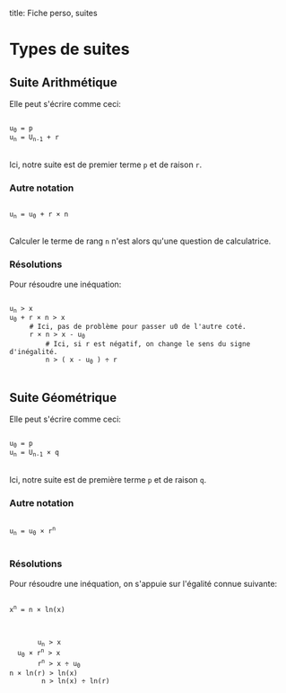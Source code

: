 title: Fiche perso, suites

# Types de suites

## Suite Arithmétique

Elle peut s'écrire comme ceci:

<pre>
<code>
u<sub>0</sub> = p
u<sub>n</sub> = U<sub>n-1</sub> + r
</code>
</pre>

Ici, notre suite est de premier terme `p` et de raison `r`. 

### Autre notation










<pre>
<code>
u<sub>n</sub> = u<sub>0</sub> + r × n
</code>
</pre>

Calculer le terme de rang `n` n'est alors qu'une question de 
calculatrice. 

### Résolutions

Pour résoudre une inéquation:

<pre>
<code>
u<sub>n</sub> > x
u<sub>0</sub> + r × n > x
     # Ici, pas de problème pour passer u0 de l'autre coté. 
     r × n > x - u<sub>0</sub>
         # Ici, si r est négatif, on change le sens du signe d'inégalité. 
         n > ( x - u<sub>0</sub> ) ÷ r
</code>
</pre>

## Suite Géométrique

Elle peut s'écrire comme ceci: 

<pre>
<code>
u<sub>0</sub> = p
u<sub>n</sub> = U<sub>n-1</sub> × q
</code>
</pre>

Ici, notre suite est de première terme `p` et de raison `q`. 

### Autre notation

<pre>
<code>
u<sub>n</sub> = u<sub>0</sub> × r<sup>n</sup>
</code>
</pre>

### Résolutions

Pour résoudre une inéquation, on s'appuie sur l'égalité connue suivante:

<pre>
<code>
x<sup>n</sup> = n × ln(x)
</code>
</pre>

<pre>
<code>
       u<sub>n</sub> > x
  u<sub>0</sub> × r<sup>n</sup> > x
       r<sup>n</sup> > x ÷ u<sub>0</sub>
n × ln(r) > ln(x)
        n > ln(x) ÷ ln(r)
</code>
</pre>

